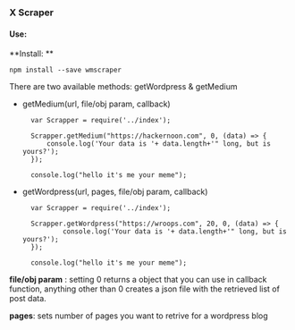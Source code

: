 ### X Scraper 
#### Use:

**Install: ** 
````
npm install --save wmscraper
````

There are two available methods: getWordpress & getMedium

- getMedium(url, file/obj param, callback)

		var Scrapper = require('../index');

    	Scrapper.getMedium("https://hackernoon.com", 0, (data) => {
        	console.log('Your data is '+ data.length+'" long, but is yours?');
    	});

    	console.log("hello it's me your meme");
        
- getWordpress(url, pages, file/obj param, callback)
		
		var Scrapper = require('../index');

        Scrapper.getWordpress("https://wroops.com", 20, 0, (data) => {
                console.log('Your data is '+ data.length+'" long, but is yours?');
        });

        console.log("hello it's me your meme");

        
**file/obj param** : setting 0 returns a object that you can use in callback function, anything other than 0 creates a json file with the retrieved list of post data.

**pages**: sets number of pages you want to retrive for a wordpress blog 

